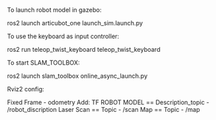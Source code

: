 To launch robot model in gazebo:

ros2 launch articubot_one launch_sim.launch.py 

To use the keyboard as input controller:

ros2 run teleop_twist_keyboard teleop_twist_keyboard

To start SLAM_TOOLBOX:

ros2 launch slam_toolbox online_async_launch.py 

Rviz2 config:

Fixed Frame - odometry
Add: 
  TF
  ROBOT MODEL == Description_topic - /robot_discription
  Laser Scan == Topic - /scan
  Map == Topic - /map
